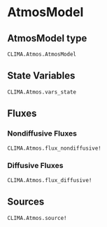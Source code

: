 # AtmosModel

## AtmosModel type

```@docs
CLIMA.Atmos.AtmosModel
```

## State Variables
```@docs
CLIMA.Atmos.vars_state
```

## Fluxes

### Nondiffusive Fluxes
```@docs
CLIMA.Atmos.flux_nondiffusive!
```

### Diffusive Fluxes
```@docs
CLIMA.Atmos.flux_diffusive!
```

## Sources
```@docs
CLIMA.Atmos.source!
```

